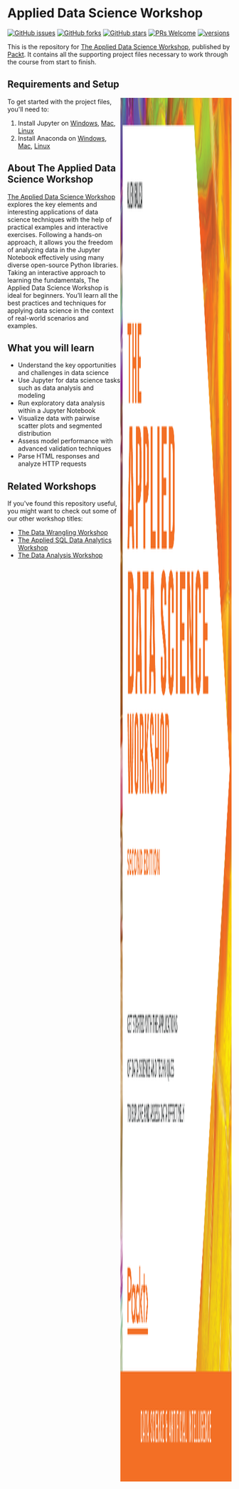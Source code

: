 # Applied Data Science Workshop
[![GitHub issues](https://img.shields.io/github/issues/PacktWorkshops/The-Applied-Data-Science-Workshop.svg)](https://github.com/PacktWorkshops/The-Applied-Data-Science-Workshop/issues)
[![GitHub forks](https://img.shields.io/github/forks/PacktWorkshops/The-Applied-Data-Science-Workshop.svg)](https://github.com/PacktWorkshops/The-Applied-Data-Science-Workshop/network)
[![GitHub stars](https://img.shields.io/github/stars/PacktWorkshops/The-Applied-Data-Science-Workshop.svg)](https://github.com/PacktWorkshops/The-Applied-Data-Science-Workshop/stargazers)
[![PRs Welcome](https://img.shields.io/badge/PRs-welcome-brightgreen.svg)](https://github.com/PacktWorkshops/The-Applied-Data-Science-Workshop/pulls)
[![versions](https://img.shields.io/pypi/pyversions/pybadges.svg)](https://www.python.org/downloads/)

This is the repository for [The Applied Data Science Workshop](https://www.amazon.com/Applied-Data-Science-Workshop-applications/dp/1800202504/ref=tmm_pap_swatch_0?_encoding=UTF8&qid=1611064853&sr=1-1&utm_source=github&utm_medium=repository&utm_campaign=9781800202504&utm_term=Applied%20Data%20Science&utm_content=The%20Applied%20Data%20Science%20Workshop), published by [Packt](https://www.packtpub.com/?utm_source=github). It contains all the supporting project files necessary to work through the course from start to finish.

## Requirements and Setup
<a href="https://www.amazon.com/Applied-Data-Science-Workshop-applications/dp/1800202504/ref=tmm_pap_swatch_0?_encoding=UTF8&qid=1611064853&sr=1-1&utm_source=github&utm_medium=repository&utm_campaign=9781800202504&utm_term=Applied%20Data%20Science&utm_content=The%20Applied%20Data%20Science%20Workshop"><img src="https://github.com/PacktWorkshops/Workshop-Covers/blob/master/B15916_The%20Applied%20Data%20Science%20Workshop.png" alt="The Applied Data Science Workshop" height="3100px" width="250px" align="right" this.target="_blank"></a>

To get started with the project files, you'll need to:
1. Install Jupyter on [Windows](https://www.python.org/downloads/windows/), [Mac](https://www.python.org/downloads/mac-osx/), [Linux](https://www.python.org/downloads/source/)
2. Install Anaconda on [Windows](https://www.anaconda.com/distribution/#windows), [Mac](https://www.anaconda.com/distribution/#macos), [Linux](https://www.anaconda.com/distribution/#linux)

## About The Applied Data Science Workshop
[The Applied Data Science Workshop](https://www.amazon.com/Applied-Data-Science-Workshop-applications/dp/1800202504/ref=tmm_pap_swatch_0?_encoding=UTF8&qid=1611064853&sr=1-1&utm_source=github&utm_medium=repository&utm_campaign=9781800202504&utm_term=Applied%20Data%20Science&utm_content=The%20Applied%20Data%20Science%20Workshop) explores the key elements and interesting applications of data science techniques with the help of practical examples and interactive exercises. Following a hands-on approach, it allows you the freedom of analyzing data in the Jupyter Notebook effectively using many diverse open-source Python libraries.  	
Taking an interactive approach to learning the fundamentals, The Applied Data Science Workshop is ideal for beginners. You’ll learn all the best practices and techniques for applying data science in the context of real-world scenarios and examples.  

## What you will learn
* Understand the key opportunities and challenges in data science 
* Use Jupyter for data science tasks such as data analysis and modeling 
* Run exploratory data analysis within a Jupyter Notebook  
* Visualize data with pairwise scatter plots and segmented distribution 
* Assess model performance with advanced validation techniques 
* Parse HTML responses and analyze HTTP requests 

## Related Workshops
If you've found this repository useful, you might want to check out some of our other workshop titles:
* [The Data Wrangling Workshop](https://www.amazon.com/Data-Wrangling-Workshop-actionable-insights/dp/1839215003/ref=tmm_pap_swatch_0?_encoding=UTF8&qid=1611065162&sr=1-1&utm_source=github&utm_medium=repository&utm_campaign=9781801078955&utm_term=Data%20Wrangling&utm_content=The%20Data%20Wrangling%20Workshop)
* [The Applied SQL Data Analytics Workshop](https://www.amazon.com/Applied-SQL-Data-Analytics-Workshop-ebook/dp/B085D91RNK/ref=sr_1_2?crid=1FDBQD0TEVVF9&dchild=1&keywords=applied%20sql%20data%20analytics%20workshop&qid=1610707878&sprefix=applied%20sql%20dat%2Caps%2C330&sr=8-2&utm_source=github&utm_medium=repository&utm_campaign=9781800203679&utm_term=Applied%20SQL%20Data%20Analytics&utm_content=The%20Applied%20SQL%20Data%20Analytics%20Workshop)
* [The Data Analysis Workshop](https://www.amazon.com/Data-Analysis-Workshop-state-art-ebook/dp/B08Q8HXRQ4/ref=sr_1_1?dchild=1&keywords=The%20Data%20Analysis%20Workshop&qid=1610708839&sr=8-1&utm_source=github&utm_medium=repository&utm_campaign=9781839211386&utm_term=Data%20Analysis&utm_content=The%20Data%20Analysis%20Workshop)

